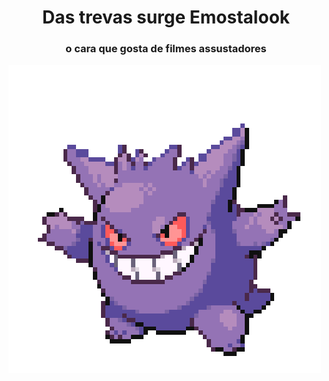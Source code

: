 <h1 align="center">Das trevas surge Emostalook</h1>
<h3 align="center">o cara que gosta de filmes assustadores</h3>

<!--
- 🔭 I’m currently working on **at the gates of hell**

- ⚡ Fun fact **I eat soap**

<h3 align="left">Connect with me:</h3>
<p align="left">
<a href="https://twitter.com/emostalook" target="blank"><img align="center" src="https://raw.githubusercontent.com/rahuldkjain/github-profile-readme-generator/master/src/images/icons/Social/twitter.svg" alt="emostalook" height="30" width="40" /></a>
<a href="https://www.linkedin.com/in/emostalook" target="blank"><img align="center" src="https://raw.githubusercontent.com/rahuldkjain/github-profile-readme-generator/master/src/images/icons/Social/linked-in-alt.svg" alt="https://www.linkedin.com/in/emostalook" height="30" width="40" /></a>
<a href="https://instagram.com/emostalook" target="blank"><img align="center" src="https://raw.githubusercontent.com/rahuldkjain/github-profile-readme-generator/master/src/images/icons/Social/instagram.svg" alt="@emostalook" height="30" width="40" /></a>
<a href="https://discord.gg/528080502352117773" target="blank"><img align="center" src="https://raw.githubusercontent.com/rahuldkjain/github-profile-readme-generator/master/src/images/icons/Social/discord.svg" alt="528080502352117773" height="30" width="40" /></a>
</p>

<h3 align="left">Languages and Tools:</h3>
<p align="left"> <a href="https://getbootstrap.com" target="_blank" rel="noreferrer"> <img src="https://raw.githubusercontent.com/devicons/devicon/master/icons/bootstrap/bootstrap-plain-wordmark.svg" alt="bootstrap" width="40" height="40"/> </a> <a href="https://www.w3schools.com/css/" target="_blank" rel="noreferrer"> <img src="https://raw.githubusercontent.com/devicons/devicon/master/icons/css3/css3-original-wordmark.svg" alt="css3" width="40" height="40"/> </a> <a href="https://www.w3.org/html/" target="_blank" rel="noreferrer"> <img src="https://raw.githubusercontent.com/devicons/devicon/master/icons/html5/html5-original-wordmark.svg" alt="html5" width="40" height="40"/> </a> <a href="https://www.adobe.com/in/products/illustrator.html" target="_blank" rel="noreferrer"> <img src="https://www.vectorlogo.zone/logos/adobe_illustrator/adobe_illustrator-icon.svg" alt="illustrator" width="40" height="40"/> </a> <a href="https://spring.io/" target="_blank" rel="noreferrer"> <img src="https://www.vectorlogo.zone/logos/springio/springio-icon.svg" alt="spring" width="40" height="40"/> </a> </p>

<h3 align="left">Support:</h3>
<p><a href="https://ko-fi.com/emostalook"> <img align="left" src="https://cdn.ko-fi.com/cdn/kofi3.png?v=3" height="50" width="210" alt="emostalook" /></a></p><br><br>

-->

<img src="6636d37ba22a391c6353b1436a81f656.gif" autoplay>
